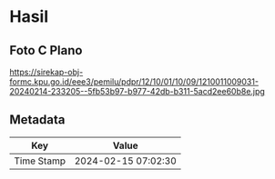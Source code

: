 # Hasil

## Foto C Plano

https://sirekap-obj-formc.kpu.go.id/eee3/pemilu/pdpr/12/10/01/10/09/1210011009031-20240214-233205--5fb53b97-b977-42db-b311-5acd2ee60b8e.jpg


## Metadata

| Key        | Value               |
| ---------- | ------------------- |
| Time Stamp | 2024-02-15 07:02:30 |




